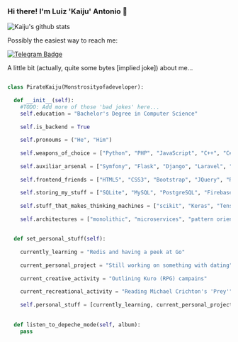### Hi there! I'm Luiz 'Kaiju' Antonio 👋

<!--[![trophy](https://github-profile-trophy.vercel.app/?username=PirateKaiju)](https://github.com/ryo-ma/github-profile-trophy)-->

![Kaiju's github stats](https://github-readme-stats.vercel.app/api?username=PirateKaiju&count_private=false&show_icons=true&hide_border=true&hide=stars&hide_title=true)
 
<!--![Top Langs](https://github-readme-stats.vercel.app/api/top-langs/?username=PirateKaiju&layout=compact&theme=synthwave)-->

Possibly the easiest way to reach me: 

[![Telegram Badge](https://img.shields.io/badge/-@PirateKaiju-0088CC?style=for-the-badge&logo=Telegram&logoColor=white)](https://t.me/PirateKaiju "Contact on Telegram") 

A little bit (actually, quite some bytes [implied joke]) about me...

```python

class PirateKaiju(Monstrosityofadeveloper):
  
  def __init__(self):
    #TODO: Add more of those 'bad jokes' here...
    self.education = "Bachelor's Degree in Computer Science"
    
    self.is_backend = True
    
    self.pronoums = ("He", "Him")
    
    self.weapons_of_choice = ["Python", "PHP", "JavaScript", "C++", "C#", "Go"] #Quicknote: Possible new additions in the future...
    
    self.auxiliar_arsenal = ["Symfony", "Flask", "Django", "Laravel", "ExpressJS", "TKinter", "Electron", "STL", ".NET Core"]
    
    self.frontend_friends = ["HTML5", "CSS3", "Bootstrap", "JQuery", "React", "React Native", "Bulma CSS"]
    
    self.storing_my_stuff = ["SQLite", "MySQL", "PostgreSQL", "Firebase", "MongoDB"]
    
    self.stuff_that_makes_thinking_machines = ["scikit", "Keras", "Tensorflow", "ML.NET", "Weka"]
    
    self.architectures = ["monolithic", "microservices", "pattern oriented"]
 
  
  def set_personal_stuff(self):
    
    currently_learning = "Redis and having a peek at Go"
    
    current_personal_project = "Still working on something with dating"
    
    current_creative_activity = "Outlining Kuro (RPG) campains"
    
    current_recreational_activity = "Reading Michael Crichton's 'Prey'"
    
    self.personal_stuff = [currently_learning, current_personal_project, current_creative_activity, current_recreational_activity]
  
  
  def listen_to_depeche_mode(self, album):
    pass

```

<!--
**PirateKaiju/PirateKaiju** is a ✨ _special_ ✨ repository because its `README.md` (this file) appears on your GitHub profile.

Here are some ideas to get you started:

- 🔭 I’m currently working on ...
- 🌱 I’m currently learning ...
- 👯 I’m looking to collaborate on ...
- 🤔 I’m looking for help with ...
- 💬 Ask me about ...
- 📫 How to reach me: ...
- 😄 Pronouns: ...
- ⚡ Fun fact: ...
-->
